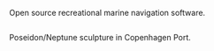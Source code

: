 Open source recreational marine navigation software.

![![](http://marnav.googlecode.com/svn/trunk/docs/images/Poseidon298x300.jpg)](http://commons.wikimedia.org/wiki/Image:Poseidon_sculpture_Copenhagen_2005.jpg)

Poseidon/Neptune sculpture in Copenhagen Port.